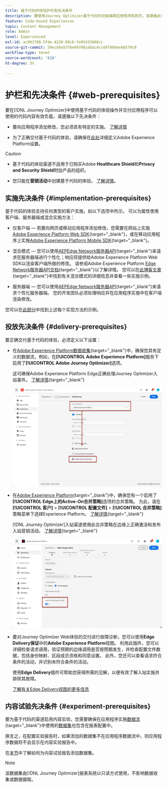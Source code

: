 ```yaml
---
title: 基于代码的体验护栏和先决条件
description: 要使用Journey Optimizer基于代码的功能编辑应用程序和网页，请遵循此页面上的先决条件
feature: Code-based Experiences
topic: Content Management
role: Admin
level: Experienced
exl-id: ac901f88-5fde-4220-88c6-fe05433866cc
source-git-commit: 59ecb9a5376e697061ddac4cc68f09dee68570c0
workflow-type: tm+mt
source-wordcount: '610'
ht-degree: 3%

---
```


# 护栏和先决条件 {#web-prerequisites}

要在[!DNL Journey Optimizer]中使用基于代码的体验操作并交付应用程序可以使用的代码内容有效负载，请遵循以下先决条件：

* 要向应用程序添加修改，您必须具有特定的实施。 [了解详情](#implementation-prerequisites)

* 为了正确交付基于代码的体验，请确保在[此处](#delivery-prerequisites)详细定义Adobe Experience Platform设置。

>[!CAUTION]
>
>* 基于代码的体验渠道不适用于已购买Adobe **Healthcare Shield**&#x200B;和&#x200B;**Privacy and Security Shield**&#x200B;附加产品的组织。
>
>* 您只能在&#x200B;**营销活动**&#x200B;中创建基于代码的体验。 [了解详情](../campaigns/create-campaign.md#configure)。

## 实施先决条件 {#implementation-prerequisites}

基于代码的体验支持任何类型的客户实施，如以下选项中所示。 可以为属性使用客户端、服务器端或混合实施方法：

* 仅客户端 — 若要向网页或移动应用程序添加修改，您需要在网站上实施[Adobe Experience Platform Web SDK](https://experienceleague.adobe.com/docs/platform-learn/implement-web-sdk/overview.html?lang=zh-Hans){target="_blank"}，或在移动应用程序上实施[Adobe Experience Platform Mobile SDK](https://developer.adobe.com/client-sdks/documentation/){target="_blank"}。

* 混合模式 — 您可以使用[AEPEdge Network服务器API](https://experienceleague.adobe.com/docs/experience-platform/edge-network-server-api/data-collection/interactive-data-collection.html){target="_blank"}来请求在服务器端进行个性化；响应将提供给Adobe Experience Platform Web SDK以渲染客户端所做的修改。 请参阅Adobe Experience Platform [Edge Network服务器API文档](https://experienceleague.adobe.com/docs/experience-platform/edge-network-server-api/overview.html){target="_blank"}以了解详情。 您可以在[此博客文章](https://blog.developer.adobe.com/hybrid-personalization-in-the-adobe-experience-platform-web-sdk-6a1bb674bf41){target="_blank"}中找到有关混合模式的详细信息并查看一些实施示例。

* 服务器端 — 您可以使用[AEPEdge Network服务器API](https://experienceleague.adobe.com/docs/experience-platform/edge-network-server-api/data-collection/interactive-data-collection.html){target="_blank"}来请求个性化服务器端。 您的开发团队必须处理响应并在应用程序实施中在客户端渲染修改。

您可以在[此部分](code-based-implementation-samples.md)中找到上述每个实现方法的示例。

## 投放先决条件 {#delivery-prerequisites}

要正确交付基于代码的体验，必须定义以下设置：

* 在[Adobe Experience Platform数据收集](https://experienceleague.adobe.com/docs/experience-platform/edge/datastreams/overview.html?lang=zh-Hans){target="_blank"}中，确保您具有定义的数据流，例如，在&#x200B;**[!UICONTROL Adobe Experience Platform]**&#x200B;服务下启用了&#x200B;**[!UICONTROL Adobe Journey Optimizer]**&#x200B;选项。

  这可确保Adobe Experience Platform Edge正确处理Journey Optimizer入站事件。 [了解详情](https://experienceleague.adobe.com/docs/experience-platform/edge/datastreams/configure.html){target="_blank"}

  ![](../web/assets/web-aep-datastream-ajo.png)

* 在[Adobe Experience Platform](https://experienceleague.adobe.com/docs/experience-platform/profile/home.html?lang=zh-Hans){target="_blank"}中，确保您有一个启用了&#x200B;**[!UICONTROL Edge上的Active-On合并策略]**&#x200B;选项的合并策略。 为此，请在&#x200B;**[!UICONTROL 客户]** > **[!UICONTROL 配置文件]** > **[!UICONTROL 合并策略]**&#x200B;策略菜单下选择Experience Platform。 [了解详情](https://experienceleague.adobe.com/docs/experience-platform/profile/merge-policies/ui-guide.html#configure){target="_blank"}

  [!DNL Journey Optimizer]入站渠道使用此合并策略在边缘上正确激活和发布入站营销活动。 [了解详情](https://experienceleague.adobe.com/docs/experience-platform/profile/merge-policies/ui-guide.html?lang=zh-Hans){target="_blank"}

  ![](../web/assets/web-aep-merge-policy.png)

* 要对Journey Optimizer Web体验的交付进行故障诊断，您可以使用&#x200B;**Edge Delivery保证**&#x200B;中的&#x200B;**Adobe Experience Platform**&#x200B;视图。 利用此插件，您可以详细检查请求调用，验证预期的边缘调用是否按预期发生，并检查配置文件数据，包括身份映射、区段成员资格和同意设置。 此外，您还可以查看请求符合条件的活动，并识别未符合条件的活动。

  使用&#x200B;**Edge Delivery**&#x200B;插件可帮助您获得所需的见解，以便有效了解入站实施并排除其故障。

  [了解有关Edge Delivery视图的更多信息](https://experienceleague.adobe.com/zh-hans/docs/experience-platform/assurance/view/edge-delivery)

## 内容试验先决条件 {#experiment-prerequisites}

要为基于代码的渠道启用内容实验，您需要确保在应用程序实施[数据流](https://experienceleague.adobe.com/docs/experience-platform/datastreams/overview.html){target="_blank"}中使用的[数据集](../data/get-started-datasets.md)也包含在报表配置中。

换言之，在配置实验报告时，如果添加的数据集不在应用程序数据流中，则应用程序数据将不会显示在内容实验报告中。

在[本节](../content-management/reporting-configuration.md#add-datasets)中了解如何为内容试验报告添加数据集。

>[!NOTE]
>
>该数据集由[!DNL Journey Optimizer]报表系统以只读方式使用，不影响数据收集或数据摄取。
